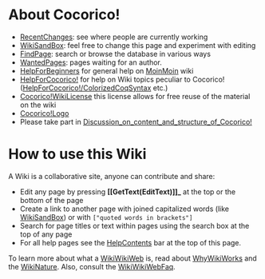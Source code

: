 About Cocorico!
===============

-   [RecentChanges](../RecentChanges): see where people are currently working
-   [WikiSandBox](../WikiSandBox): feel free to change this page and experiment with editing
-   [FindPage](../FindPage): search or browse the database in various ways
-   [WantedPages](../WantedPages): pages waiting for an author.
-   [HelpForBeginners](../HelpForBeginners) for general help on [MoinMoin](../MoinMoin) wiki
-   [HelpForCocorico!](../HelpForCocorico!) for help on Wiki topics peculiar to Cocorico! ([HelpForCocorico!/ColorizedCoqSyntax](../HelpForCocorico!/ColorizedCoqSyntax) etc.)
-   [Cocorico!WikiLicense](../Cocorico!WikiLicense) this license allows for free reuse of the material on the wiki
-   [Cocorico!Logo](../Cocorico!Logo)
-   Please take part in [Discussion\_on\_content\_and\_structure\_of\_Cocorico!](../Discussion_on_content_and_structure_of_Cocorico!)

How to use this Wiki
====================

A Wiki is a collaborative site, anyone can contribute and share:

-   Edit any page by pressing **\[\[GetText(EditText)\]\]\_** at the top or the bottom of the page
-   Create a link to another page with joined capitalized words (like [WikiSandBox](../WikiSandBox)) or with `["quoted words in brackets"]`
-   Search for page titles or text within pages using the search box at the top of any page
-   For all help pages see the [HelpContents](../HelpContents) bar at the top of this page.

To learn more about what a [WikiWikiWeb](../WikiWikiWeb) is, read about [WhyWikiWorks](../wiki:MoinMoin:WhyWikiWorks) and the [WikiNature](../wiki:MoinMoin:WikiNature). Also, consult the [WikiWikiWebFaq](../wiki:MoinMoin:WikiWikiWebFaq).
